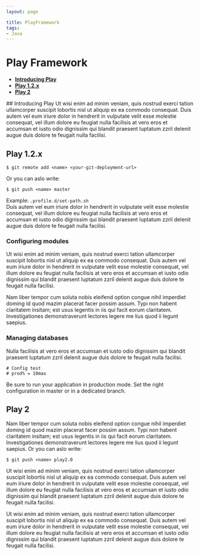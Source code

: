 ```yaml
---
layout: page

title: PlayFramework
tags:
- Java
---
```

# Play Framework
<div class="row">
	<div class="span4">
	<ul class="nav nav-tabs nav-stacked">
	<li>
	<a class="" href="#introducing_play">
	<strong class="unselectable " >Introducing Play</strong>
	<span class="unselectable caret pointer-table-content"></span>
	</a>
	</li>
	<li>
	<a href="#play_12x">
	<strong class="unselectable ">Play 1.2.x</strong>
	<span class="unselectable caret pointer-table-content"></span>
	</a>
	</li>
	<li>
	<a href="#play_2">
	<strong class="unselectable ">Play 2</strong>
	<span class="unselectable caret pointer-table-content"></span>
	</a>
	</li>
	</ul>
	</div>
</div>
## Introducing Play
Ut wisi enim ad minim veniam, quis nostrud exerci tation ullamcorper suscipit lobortis nisl ut aliquip ex ea commodo consequat. Duis autem vel eum iriure dolor in hendrerit in vulputate velit esse molestie consequat, vel illum dolore eu feugiat nulla facilisis at vero eros et accumsan et iusto odio dignissim qui blandit praesent luptatum zzril delenit augue duis dolore te feugait nulla facilisi.

## Play 1.2.x

	$ git remote add <name> <your-git-deployment-url>

Or you can aslo write:
 
	$ git push <name> master

Example: `.profile.d/set-path.sh`  
Duis autem vel eum iriure dolor in hendrerit in vulputate velit esse molestie consequat, vel illum dolore eu feugiat nulla facilisis at vero eros et accumsan et iusto odio dignissim qui blandit praesent luptatum zzril delenit augue duis dolore te feugait nulla facilisi. 

### Configuring modules
Ut wisi enim ad minim veniam, quis nostrud exerci tation ullamcorper suscipit lobortis nisl ut aliquip ex ea commodo consequat. Duis autem vel eum iriure dolor in hendrerit in vulputate velit esse molestie consequat, vel illum dolore eu feugiat nulla facilisis at vero eros et accumsan et iusto odio dignissim qui blandit praesent luptatum zzril delenit augue duis dolore te feugait nulla facilisi.

Nam liber tempor cum soluta nobis eleifend option congue nihil imperdiet doming id quod mazim placerat facer possim assum. Typi non habent claritatem insitam; est usus legentis in iis qui facit eorum claritatem. Investigationes demonstraverunt lectores legere me lius quod ii legunt saepius.

### Managing databases

Nulla facilisis at vero eros et accumsan et iusto odio dignissim qui blandit praesent luptatum zzril delenit augue duis dolore te feugait nulla facilisi. 
	
	# Config test
	# prod% = 10max

<div class="alert alert-hot-problems">
	<p>Be sure to run your application in production mode. Set the right configuration in master or in a dedicated branch.
	</p>
</div>

## Play 2

Nam liber tempor cum soluta nobis eleifend option congue nihil imperdiet doming id quod mazim placerat facer possim assum. Typi non habent claritatem insitam; est usus legentis in iis qui facit eorum claritatem. Investigationes demonstraverunt lectores legere me lius quod ii legunt saepius.
Or you can aslo write:
 
	$ git push <name> play2.0

Ut wisi enim ad minim veniam, quis nostrud exerci tation ullamcorper suscipit lobortis nisl ut aliquip ex ea commodo consequat. Duis autem vel eum iriure dolor in hendrerit in vulputate velit esse molestie consequat, vel illum dolore eu feugiat nulla facilisis at vero eros et accumsan et iusto odio dignissim qui blandit praesent luptatum zzril delenit augue duis dolore te feugait nulla facilisi. 


Ut wisi enim ad minim veniam, quis nostrud exerci tation ullamcorper suscipit lobortis nisl ut aliquip ex ea commodo consequat. Duis autem vel eum iriure dolor in hendrerit in vulputate velit esse molestie consequat, vel illum dolore eu feugiat nulla facilisis at vero eros et accumsan et iusto odio dignissim qui blandit praesent luptatum zzril delenit augue duis dolore te feugait nulla facilisi. 




<script type="text/javascript">
$('#center a').click(function(){
    $('html, body').animate({
        scrollTop: $( $(this).attr('href') ).offset().top - 0
    }, 500);
    return false;
});
</script>